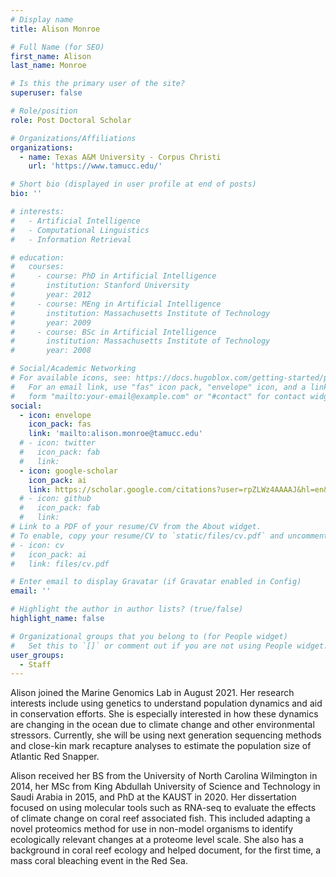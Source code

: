 ```yaml
---
# Display name
title: Alison Monroe

# Full Name (for SEO)
first_name: Alison
last_name: Monroe

# Is this the primary user of the site?
superuser: false

# Role/position
role: Post Doctoral Scholar

# Organizations/Affiliations
organizations:
  - name: Texas A&M University - Corpus Christi
    url: 'https://www.tamucc.edu/'

# Short bio (displayed in user profile at end of posts)
bio: ''

# interests:
#   - Artificial Intelligence
#   - Computational Linguistics
#   - Information Retrieval

# education:
#   courses:
#     - course: PhD in Artificial Intelligence
#       institution: Stanford University
#       year: 2012
#     - course: MEng in Artificial Intelligence
#       institution: Massachusetts Institute of Technology
#       year: 2009
#     - course: BSc in Artificial Intelligence
#       institution: Massachusetts Institute of Technology
#       year: 2008

# Social/Academic Networking
# For available icons, see: https://docs.hugoblox.com/getting-started/page-builder/#icons
#   For an email link, use "fas" icon pack, "envelope" icon, and a link in the
#   form "mailto:your-email@example.com" or "#contact" for contact widget.
social:
  - icon: envelope
    icon_pack: fas
    link: 'mailto:alison.monroe@tamucc.edu'
  # - icon: twitter
  #   icon_pack: fab
  #   link: 
  - icon: google-scholar
    icon_pack: ai
    link: https://scholar.google.com/citations?user=rpZLWz4AAAAJ&hl=en&oi=sra
  # - icon: github
  #   icon_pack: fab
  #   link: 
# Link to a PDF of your resume/CV from the About widget.
# To enable, copy your resume/CV to `static/files/cv.pdf` and uncomment the lines below.
# - icon: cv
#   icon_pack: ai
#   link: files/cv.pdf

# Enter email to display Gravatar (if Gravatar enabled in Config)
email: ''

# Highlight the author in author lists? (true/false)
highlight_name: false

# Organizational groups that you belong to (for People widget)
#   Set this to `[]` or comment out if you are not using People widget.
user_groups:
  - Staff
---
```


Alison joined the Marine Genomics Lab in August 2021. Her research interests include using genetics to understand population dynamics and aid in conservation efforts. She is especially interested in how these dynamics are changing in the ocean due to climate change and other environmental stressors.  Currently, she will be using next generation sequencing methods and close-kin mark recapture analyses to estimate the population size of Atlantic Red Snapper.  

Alison received her BS from the University of North Carolina Wilmington in 2014, her MSc from King Abdullah University of Science and Technology in Saudi Arabia in 2015, and PhD at the KAUST in 2020. Her dissertation focused on using molecular tools such as RNA-seq to evaluate the effects of climate change on coral reef associated fish. This included adapting a novel proteomics method for use in non-model organisms to identify ecologically relevant changes at a proteome level scale. She also has a background in coral reef ecology and helped document, for the first time, a mass coral bleaching event in the Red Sea.  